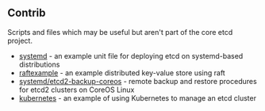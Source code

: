 ## Contrib

Scripts and files which may be useful but aren't part of the core etcd project.

* [systemd](systemd) - an example unit file for deploying etcd on systemd-based distributions
* [raftexample](raftexample) - an example distributed key-value store using raft
* [systemd/etcd2-backup-coreos](systemd/etcd2-backup-coreos) - remote backup and restore procedures for etcd2 clusters on CoreOS Linux
* [kubernetes](kubernetes) - an example of using Kubernetes to manage an etcd cluster
